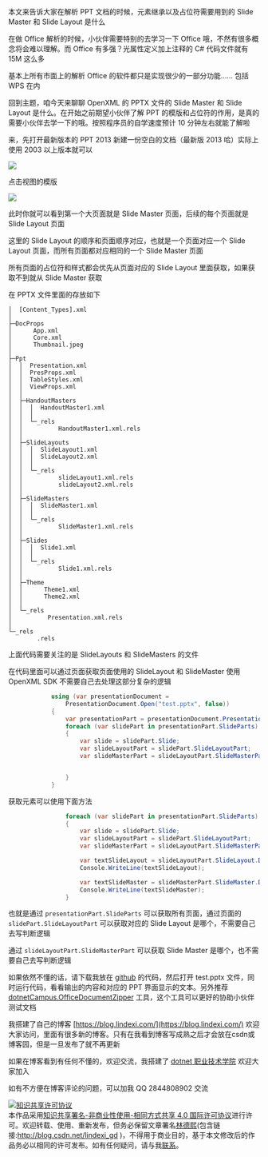 
本文来告诉大家在解析 PPT 文档的时候，元素继承以及占位符需要用到的 Slide Master 和 Slide Layout 是什么

<!--more-->


<!-- CreateTime:7/4/2020 10:32:32 AM -->

<!-- 发布 -->

在做 Office 解析的时候，小伙伴需要特别的去学习一下 Office 哦，不然有很多概念将会难以理解。而 Office 有多强？光属性定义加上注释的 C# 代码文件就有 15M 这么多

基本上所有市面上的解析 Office 的软件都只是实现很少的一部分功能…… 包括 WPS 在内

回到主题，咱今天来聊聊 OpenXML 的 PPTX 文件的 Slide Master 和 Slide Layout 是什么。在开始之前期望小伙伴了解 PPT 的模版和占位符的作用，是真的需要小伙伴去学一下的哦。按照程序员的自学速度预计 10 分钟左右就能了解啦

来，先打开最新版本的 PPT 2013 新建一份空白的文档（最新版 2013 哈）实际上使用 2003 以上版本就可以

<!-- ![](image/dotnet OpenXML 的 Slide Master 和 Slide Layout 是什么/dotnet OpenXML 的 Slide Master 和 Slide Layout 是什么0.png) -->

![](http://image.acmx.xyz/lindexi%2F2020741037174879.jpg)

点击视图的模版

<!-- ![](image/dotnet OpenXML 的 Slide Master 和 Slide Layout 是什么/dotnet OpenXML 的 Slide Master 和 Slide Layout 是什么1.png) -->

![](http://image.acmx.xyz/lindexi%2F2020741040394015.jpg)

此时你就可以看到第一个大页面就是 Slide Master 页面，后续的每个页面就是 Slide Layout 页面

这里的 Slide Layout 的顺序和页面顺序对应，也就是一个页面对应一个 Slide Layout 页面，而所有页面都对应相同的一个 Slide Master 页面

所有页面的占位符和样式都会优先从页面对应的 Slide Layout 里面获取，如果获取不到就从 Slide Master 获取

在 PPTX 文件里面的存放如下

```
│  [Content_Types].xml
│
├─DocProps
│      App.xml
│      Core.xml
│      Thumbnail.jpeg
│
├─Ppt
│  │  Presentation.xml
│  │  PresProps.xml
│  │  TableStyles.xml
│  │  ViewProps.xml
│  │
│  ├─HandoutMasters
│  │  │  HandoutMaster1.xml
│  │  │
│  │  └─_rels
│  │          HandoutMaster1.xml.rels
│  │
│  ├─SlideLayouts
│  │  │  SlideLayout1.xml
│  │  │  SlideLayout2.xml
│  │  │
│  │  └─_rels
│  │          slideLayout1.xml.rels
│  │          slideLayout2.xml.rels
│  │
│  ├─SlideMasters
│  │  │  SlideMaster1.xml
│  │  │
│  │  └─_rels
│  │          SlideMaster1.xml.rels
│  │
│  ├─Slides
│  │  │  Slide1.xml
│  │  │
│  │  └─_rels
│  │          Slide1.xml.rels
│  │
│  ├─Theme
│  │      Theme1.xml
│  │      Theme2.xml
│  │
│  └─_rels
│          Presentation.xml.rels
│
└─_rels
        .rels
```

上面代码需要关注的是 SlideLayouts 和 SlideMasters 的文件

在代码里面可以通过页面获取页面使用的 SlideLayout 和 SlideMaster 使用 OpenXML SDK 不需要自己去处理这部分复杂的逻辑

```csharp
            using (var presentationDocument =
                PresentationDocument.Open("test.pptx", false))
            {
                var presentationPart = presentationDocument.PresentationPart;
                foreach (var slidePart in presentationPart.SlideParts)
                {
                    var slide = slidePart.Slide;
                    var slideLayoutPart = slidePart.SlideLayoutPart;
                    var slideMasterPart = slideLayoutPart.SlideMasterPart;


                }
            }
```

获取元素可以使用下面方法

```csharp
                foreach (var slidePart in presentationPart.SlideParts)
                {
                    var slide = slidePart.Slide;
                    var slideLayoutPart = slidePart.SlideLayoutPart;
                    var slideMasterPart = slideLayoutPart.SlideMasterPart;

                    var textSlideLayout = slideLayoutPart.SlideLayout.Descendants<DocumentFormat.OpenXml.Drawing.Text>().First();
                    Console.WriteLine(textSlideLayout);

                    var textSlideMaster = slideMasterPart.SlideMaster.Descendants<DocumentFormat.OpenXml.Drawing.Text>().First();
                    Console.WriteLine(textSlideMaster);
                }
```

也就是通过 `presentationPart.SlideParts` 可以获取所有页面，通过页面的 `slidePart.SlideLayoutPart` 可以获取对应的 Slide Layout 是哪个，不需要自己去写判断逻辑

通过 `slideLayoutPart.SlideMasterPart` 可以获取 Slide Master 是哪个，也不需要自己去写判断逻辑

如果依然不懂的话，请下载我放在 [github](https://github.com/lindexi/lindexi_gd/tree/4f01ab6fc4f994a8eb58cf0f4593aaf8bfd6e693/ChihilaygerYadekearhu) 的代码，然后打开 test.pptx 文件，同时运行代码，看看输出的内容和对应的 PPT 界面显示的文本。另外推荐 [dotnetCampus.OfficeDocumentZipper](https://blog.lindexi.com/post/dotnet-OpenXML-%E8%A7%A3%E5%8E%8B%E7%BC%A9%E6%96%87%E6%A1%A3%E4%B8%BA%E6%96%87%E4%BB%B6%E5%A4%B9%E5%B7%A5%E5%85%B7.html ) 工具，这个工具可以更好的协助小伙伴测试文档





我搭建了自己的博客 [https://blog.lindexi.com/](https://blog.lindexi.com/) 欢迎大家访问，里面有很多新的博客。只有在我看到博客写成熟之后才会放在csdn或博客园，但是一旦发布了就不再更新

如果在博客看到有任何不懂的，欢迎交流，我搭建了 [dotnet 职业技术学院](https://t.me/dotnet_campus) 欢迎大家加入

如有不方便在博客评论的问题，可以加我 QQ 2844808902 交流

<a rel="license" href="http://creativecommons.org/licenses/by-nc-sa/4.0/"><img alt="知识共享许可协议" style="border-width:0" src="https://licensebuttons.net/l/by-nc-sa/4.0/88x31.png" /></a><br />本作品采用<a rel="license" href="http://creativecommons.org/licenses/by-nc-sa/4.0/">知识共享署名-非商业性使用-相同方式共享 4.0 国际许可协议</a>进行许可。欢迎转载、使用、重新发布，但务必保留文章署名[林德熙](http://blog.csdn.net/lindexi_gd)(包含链接:http://blog.csdn.net/lindexi_gd )，不得用于商业目的，基于本文修改后的作品务必以相同的许可发布。如有任何疑问，请与我[联系](mailto:lindexi_gd@163.com)。